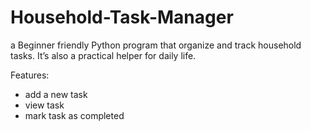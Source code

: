 # Household-Task-Manager
a Beginner friendly Python program that organize and track household tasks. It’s also a practical helper for daily life.

Features:
- add a new task
- view task
- mark task as completed
